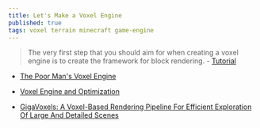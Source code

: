 ```yaml
---
title: Let's Make a Voxel Engine
published: true
tags: voxel terrain minecraft game-engine
---
```

> The very first step that you should aim for when creating a voxel engine is to create the framework for block rendering. - [Tutorial](https://sites.google.com/site/letsmakeavoxelengine/home/basic-block-rendering)

- [The Poor Man's Voxel Engine](http://etodd.io/2015/02/18/the-poor-mans-voxel-engine/)

- [Voxel Engine and Optimization](https://stackoverflow.com/questions/7736533/voxel-engine-and-optimization#7745923)

- [GigaVoxels: A Voxel-Based Rendering Pipeline For Efficient Exploration Of Large And Detailed Scenes](http://maverick.inria.fr/Publications/2011/Cra11/)
